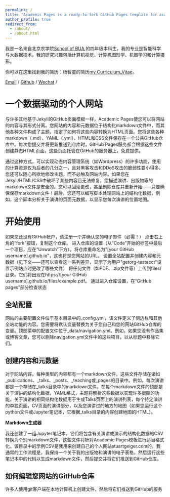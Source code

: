```yaml
---
permalink: /
title: "Academic Pages is a ready-to-fork GitHub Pages template for academic personal websites"
author_profile: true
redirect_from: 
  - /about/
  - /about.html
---
```


我是一名来自北京农学院[School of BUA](https://www.bua.edu.cn/),的四年级本科生，我的专业是智能科学与大数据技术。我的研究兴趣包括计算机视觉、计算机图形学、机器学习和计算摄影。

你可以在这里找到我的简历：杨智童的简历[my Curriculum_Vitae](../assets/Curriculum_Vitae.pdf)。

[Email](202120751231@bua.edu.cn) / [Github](https://github.com/yztsw1) / [Wechat](../images/WeCat.jpg) / 

一个数据驱动的个人网站
======
与许多其他基于Jekyll的GitHub页面模板一样，Academic Pages使您可以将网站的内容与其形式分离。您网站的内容和元数据位于结构化markdown文件中，而其他各种文件构成了主题，指定了如何将这些内容转换为HTML页面。您将这些各种markdown（.md）、YAML（.yml）、HTML和CSS文件保存在一个公共GitHub仓库中。每次您提交并将更新推送到仓库时，GitHub Pages服务都会根据这些文件创建静态HTML页面，这些页面托管在GitHub的服务器上，免费提供。

通过这种方式，可以实现动态内容管理系统（如Wordpress）的许多功能，使用的计算资源仅为后者的几分之一，且对黑客攻击和DDoS攻击的脆弱性要小得多。您还可以随心所欲地修改主题，而不必触及网站内容。如果您在Jekyll/HTML/CSS中破坏了某些内容且无法修复，您描述演讲、出版物等的markdown文件是安全的。您可以回滚更改，甚至删除仓库并重新开始——只要确保保存markdown文件！最后，您还可以编写脚本处理网站上的结构化数据，例如，这个脚本分析关于演讲的页面元数据，以显示您每次演讲的位置地图。

开始使用
======
如果您还没有GitHub帐户，请注册一个并确认您的电子邮件（必需！）
点击右上角的“fork”按钮，复制这个仓库。
进入仓库的设置（从“Code”开始的标签中最后一个项目，应在“Unwatch”下方）。将仓库重命名为"[your GitHub username].github.io"，这也将是您网站的URL。
设置全站配置并创建内容和元数据（见下文——还可以查看这一系列差异，显示了为用户"getorg-testacct"设置示例站点时更改了哪些文件）
将任何文件（如PDF、.zip文件等）上传到files/目录。它们将出现在https://[your GitHub username].github.io/files/example.pdf。
通过进入仓库设置，在“GitHub pages”部分检查状态

全站配置
------
网站的主要配置文件位于基本目录中的_config.yml，该文件定义了侧边栏和其他全站功能的内容。您需要将默认变量替换为关于您自己和您的网站GitHub仓库的变量。顶部菜单的配置文件位于_data/navigation.yml。例如，如果您没有作品集或博客文章，您可以删除navigation.yml文件中的这些项目，以从标题中移除它们。

创建内容和元数据
------
对于网站内容，每种类型的内容都有一个markdown文件，这些文件存储在诸如_publications、_talks、_posts、_teaching或_pages的目录中。例如，每次演讲都是一个存储在_talks目录中的markdown文件。在每个markdown文件的顶部是关于演讲的结构化数据，YAML格式，主题将解析这些数据以实现许多很酷的功能。关于演讲的相同结构化数据用于生成Talks页面上的演讲列表，每个特定演讲的单独页面，CV页面的演讲部分，以及您演讲过的地方的地图（如果您运行这个python文件或Jupyter笔记本，它根据_talks目录的内容创建地图的HTML）。


**Markdown生成器**

我还创建了一组Jupyter笔记本，它们将包含有关演讲或演示的结构化数据的CSV转换为个别markdown文件，这些文件将针对Academic Pages模板进行适当格式化。该目录中的示例CSV是我用来创建自己的个人网站stuartgeiger.com的。我通常的工作流程是，我保持一个关于我的出版物和演讲的电子表格，然后运行这些笔记本中的代码以生成markdown文件，然后提交并将它们推送到GitHub仓库。

如何编辑您网站的GitHub仓库
------
许多人使用git客户端在本地计算机上创建文件，然后将它们推送到GitHub的服务

